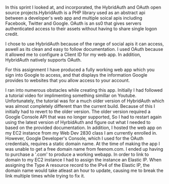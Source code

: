 In this sprint I looked at, and incorporated, the HybridAuth and OAuth open source projects.HybridAuth is a PHP library used as an 
abstract api between a developer's web app and multiple soical apis including Facebook, Twitter and Google. OAuth is an ss0 that 
gives servers authenticated access to their assets without having to share single logon credit.

I chose to use HybridAuth because of the range of social apis it can access, aswell as its clean and easy to follow documentation. I used 
OAuth because it allowed me to configure a Client ID for my web app. In addition, HybridAuth natively supports OAuth.

For this assignment I have produced a fully working web app which you sign into Google to access, and that displays the information Google 
provides to websites that you allow access to your account.

I ran into numerous obstacles while creating this app. Initially I had followed a tutorial video for implimenting something simillar on 
Youtube. Unfortunately, the tutorial was for a much older version of HybridAuth which was almost completely different than the current 
build. Because of this I initially had to revert to the older version. The older version required a Google Console API that was no longer 
supported, So I had to restart again using the latest version of HyrbidAuth and figure out what I needed to based on the provided 
documentation. In addition, I hosted the web app on my EC2 instance from my Web Dev 2830 class I am currently enrolled in. However, Google 
Developer's Console, which I used for the OAuth credentials, requires a static domain name. At the time of making the app I was unable to
get a free domain name from feenom.com. I ended up having to purchase a '.com' to produce a working webapp. In order to link to domain to 
my EC2 instance I had to assign the instance an Elastic IP. When assigning the Type A resource record to the IPv4 of the Elastic IP, the 
domain name would take atleast an hour to update, causing me to break the link multiple times while trying to fix it.
